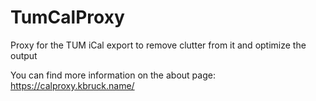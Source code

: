 TumCalProxy
===========

Proxy for the TUM iCal export to remove clutter from it and optimize the output

You can find more information on the about page: https://calproxy.kbruck.name/
